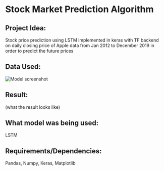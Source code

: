 # Stock Market Prediction Algorithm 
## Project Idea:
Stock price prediction using LSTM implemented in keras with TF backend on daily closing price of Apple data from Jan 2012 to December 2019 in order to predict the future prices 

## Data Used: 
![Model screenshot](/screenshots/closing.png)

## Result: 
(what the result looks like)

## What model was being used: 
LSTM 

## Requirements/Dependencies:
Pandas, Numpy, Keras, Matplotlib

